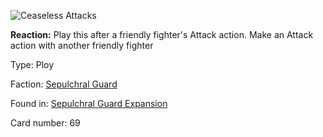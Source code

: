 
![Ceaseless Attacks](https://warhammerunderworlds.com/wp-content/uploads/sites/6/2017/12/069_ENG-Ceaseless-Attacks.png)

<b>Reaction:</b> Play this after a friendly fighter's Attack action. Make an Attack action with another friendly fighter

Type: Ploy

Faction: [Sepulchral Guard](/factions/sepulchral-guard.md)

Found in: [Sepulchral Guard Expansion](/locations/sepulchral-guard-expansion.md)

Card number: 69
